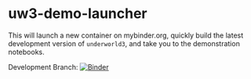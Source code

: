 # uw3-demo-launcher

This will launch a new container on mybinder.org, quickly build
the latest development version of `underworld3`, and take you to
the demonstration notebooks.

Development Branch: [![Binder](https://mybinder.org/badge_logo.svg)](https://mybinder.org/v2/gh/underworld-community/uw3-demo-launcher/HEAD?labpath=docs%2Fuser%2FNotebooks%2FNotebook_Index.ipynb)
